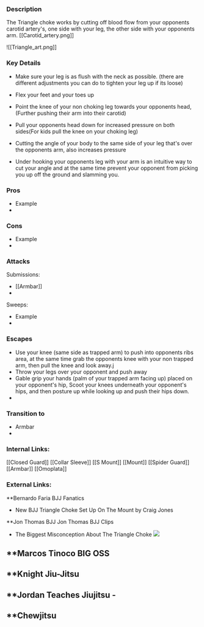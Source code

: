 ### Description
The Triangle choke works by cutting off blood flow from your opponents carotid artery's, one side with your leg, the other side with your opponents arm. [[Carotid_artery.png]]

![[Triangle_art.png]]
### Key Details
- Make sure your leg is as flush with the neck as possible. (there are different adjustments you can do to tighten your leg up if its loose)

- Flex your feet and your toes up

- Point the knee of your non choking leg towards your opponents head, (Further pushing their arm into their carotid)

- Pull your opponents head down for increased pressure on both sides(For kids pull the knee on your choking leg)

- Cutting the angle of your body to the same side of your leg that's over the opponents arm, also increases pressure

- Under hooking your opponents leg with your arm is an intuitive way to cut your angle and at the same time prevent your opponent from picking you up off the ground and slamming you.


### Pros
- Example
- 
### Cons
- Example
- 

### Attacks

Submissions:
- [[Armbar]]
- 

Sweeps:
- Example
- 

### Escapes
- Use your knee (same side as trapped arm) to push into opponents ribs area, at the same time grab the opponents knee with your non trapped arm, then pull the knee and look away.j
- Throw your legs over your opponent and push away
- Gable grip your hands (palm of your trapped arm facing up) placed on your opponent's hip, Scoot your knees underneath your opponent's hips, and then posture up while looking up and push their hips down.
- 


### Transition to
- Armbar
- 

### Internal Links:
[[Closed Guard]]
[[Collar Sleeve]]
[[S Mount]]
[[Mount]]
[[Spider Guard]]
[[Armbar]]
[[Omoplata]]

### External Links:
**Bernardo Faria BJJ Fanatics[](https://www.youtube.com/channel/UCtXtqlLdZYZm3060qVExXkA)
- New BJJ Triangle Choke Set Up On The Mount by Craig Jones[](https://www.youtube.com/watch?v=xnlx_hNfuZ4)

**Jon Thomas BJJ [](https://www.youtube.com/channel/UCBNsOFfO-TZDIpygfz5paaQ)
Jon Thomas BJJ Clips [](https://www.youtube.com/channel/UCG4TX-FaQdT7Z-e3NWx8Wyw)
- The Biggest Misconception About The Triangle Choke ![](https://www.youtube.com/watch?v=FffQf34VQa8)

**Marcos Tinoco BIG OSS[](https://www.youtube.com/channel/UCilIX_yDgcTP3j7zMjJTIvg)
- 

**Knight Jiu-Jitsu[](https://www.youtube.com/channel/UCDaSNu2fM3JL4VdlSwcFtOw)
- 

**Jordan Teaches Jiujitsu [](https://www.youtube.com/channel/UCexKjyhZ5EvBTWyg6U6e5Og)- 
- 

**Chewjitsu[](https://www.youtube.com/channel/UCGCZBBvu7ZnqHYHuScODbAQ)
- 
